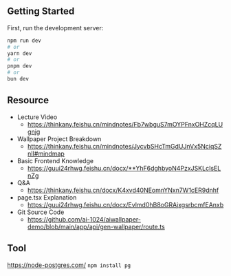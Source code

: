 ## Getting Started

First, run the development server:

```bash
npm run dev
# or
yarn dev
# or
pnpm dev
# or
bun dev
```

## Resource
- Lecture Video
	- https://thinkany.feishu.cn/mindnotes/Fb7wbguS7mOYPFnxOHZcqLUgnjg
- Wallpaper Project Breakdown
	- https://thinkany.feishu.cn/mindnotes/JycvbSHcTmGdUJnVx5NciqSZnlI#mindmap
- Basic Frontend Knowledge
	- https://guui24rhwg.feishu.cn/docx/**YhF6dghbyoN4PzxJSKLcIsELnZg
- Q&A
	- https://thinkany.feishu.cn/docx/K4xvd40NEomnYNxn7W1cER9dnhf
- page.tsx Explanation
	- https://guui24rhwg.feishu.cn/docx/Evlmd0hB8oGRAjxgsrbcmfEAnxb
- Git Source Code
	- https://github.com/ai-1024/aiwallpaper-demo/blob/main/app/api/gen-wallpaper/route.ts

## Tool
https://node-postgres.com/
`npm install pg`

